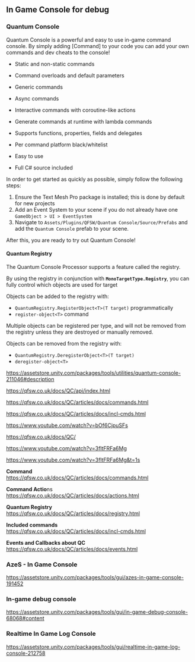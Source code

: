 ## In Game Console for debug


### Quantum Console

Quantum Console is a powerful and easy to use in-game command console. By simply adding [Command] to your code you can add your own commands and dev cheats to the console!

- Static and non-static commands

- Command overloads and default parameters

- Generic commands

- Async commands

- Interactive commands with coroutine-like actions

- Generate commands at runtime with lambda commands

- Supports functions, properties, fields and delegates

- Per command platform black/whitelist

- Easy to use

- Full C# source included

In order to get started as quickly as possible, simply follow the following steps:

1.  Ensure the Text Mesh Pro package is installed; this is done by default for new projects
2.  Add an Event System to your scene if you do not already have one `GameObject > UI > EventSystem`
3.  Navigate to `Assets/Plugins/QFSW/Quantum Console/Source/Prefabs` and add the `Quantum Console` prefab to your scene.

After this, you are ready to try out Quantum Console!


#### Quantum Registry
The Quantum Console Processor supports a feature called the registry.

By using the registry in conjunction with **`MonoTargetType.Registry`**, you can fully control which objects are used for target

Objects can be added to the registry with:

-   `QuantumRegistry.RegisterObject<T>(T target)` programmatically
-   `register-object<T>` command

Multiple objects can be registered per type, and will not be removed from the registry unless they are destroyed or manually removed.

Objects can be removed from the registry with:

-   `QuantumRegistry.DeregisterObject<T>(T target)` 
-   `deregister-object<T>`


https://assetstore.unity.com/packages/tools/utilities/quantum-console-211046#description

https://qfsw.co.uk/docs/QC/api/index.html

https://qfsw.co.uk/docs/QC/articles/docs/commands.html

https://qfsw.co.uk/docs/QC/articles/docs/incl-cmds.html

https://www.youtube.com/watch?v=bOf6CjpuSFs

https://qfsw.co.uk/docs/QC/

https://www.youtube.com/watch?v=3fltFRFa6Mg

https://www.youtube.com/watch?v=3fltFRFa6Mg&t=1s

**Command** \
https://qfsw.co.uk/docs/QC/articles/docs/commands.html

**Command Actio**ns \
https://qfsw.co.uk/docs/QC/articles/docs/actions.html

**Quantum Registry** \
https://qfsw.co.uk/docs/QC/articles/docs/registry.html

**Included commands** \
https://qfsw.co.uk/docs/QC/articles/docs/incl-cmds.html

**Events and Callbacks about QC** \
https://qfsw.co.uk/docs/QC/articles/docs/events.html


### AzeS - In Game Console
https://assetstore.unity.com/packages/tools/gui/azes-in-game-console-191452

### In-game debug console
https://assetstore.unity.com/packages/tools/gui/in-game-debug-console-68068#content


### Realtime In Game Log Console
https://assetstore.unity.com/packages/tools/gui/realtime-in-game-log-console-212758
